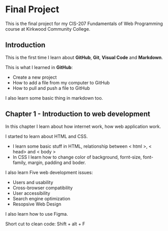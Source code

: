 # Final Project
This is the final project for my CIS-207 Fundamentals of Web Programming course at Kirkwood Community College.

## Introduction
This is the first time I learn about **GitHub**, **Git**, **Visual Code** and **Markdown**.

This is what I learned in **GitHub**:
- Create a new project
- How to add a file from my computer to GitHub
- How to pull and push a file to GitHub

I also learn some basic thing in markdown too.

## Chapter 1 - Introduction to web development
In this chapter I learn about how internet work, how web application work.

I started to learn about HTML and CSS. 
-  I learn some basic stuff in HTML, relationship between \< html \>, \< head\> and \< body \>
-  In CSS I learn how to change color of background, fornt-size, font-family, margin, padding and boder.

I also learn Five web development issues:
-   Users and usability
-   Cross-browser compatibility
-   User accessibility
-   Search engine optimization
-   Resopsive Web Design

I also learn how to use Figma.

Short cut to clean code: Shift + alt + F